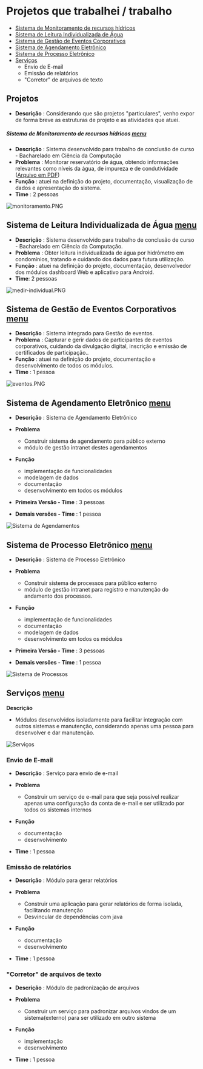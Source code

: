 # Projetos que trabalhei / trabalho
<a name="menu"></a>
- [ Sistema de Monitoramento de recursos hídricos](#monitorar)
- [Sistema de Leitura Individualizada de Água](#medir)
- [Sistema de Gestão de Eventos Corporativos](#eventos)
- [Sistema de Agendamento Eletrônico](#agendamento)
- [Sistema de Processo Eletrônico](#processo)
- [Serviços](#servicos)
  - Envio de E-mail
  - Emissão de relatórios
  - "Corretor" de arquivos de texto


## Projetos
- **Descrição** : Considerando que são projetos "particulares", venho expor de forma breve as estruturas de projeto e as atividades que atuei. 


<a id="monitorar"></a>
##### Sistema de Monitoramento de recursos hídricos  [menu](#menu)

 - **Descrição** : Sistema desenvolvido para trabalho de conclusão de curso -  Bacharelado em Ciência da Computação
- **Problema** : Monitorar reservatório de água, obtendo informações relevantes como níveis da água, de impureza e de condutividade     ([Arquivo em PDF](https://www.univale.br/wp-content/uploads/2019/07/Sistema-de-monitoramento-de-recursos-h%C3%ADdricos.pdf))
- **Função** : atuei na definição do projeto, documentação, visualização de dados e apresentação do sistema.
- **Time** : 2 pessoas

![monitoramento.PNG](./img/monitoramento.PNG)

 
<a id="medir"></a> 
## Sistema de Leitura Individualizada de Água [menu](#menu)

 - **Descrição** : Sistema desenvolvido para trabalho de conclusão de curso -  Bacharelado em Ciência da Computação.
- **Problema** : Obter leitura individualizada de água por hidrômetro em condomínios, tratando e cuidando dos dados para futura utilização.
- **Função** : atuei na definição do projeto, documentação, desenvolvedor dos módulos dashboard Web e aplicativo para Android.
- **Time**: 2 pessoas


![medir-individual.PNG](./img/medir-individual.PNG "medir-individual.PNG")


<a id="eventos"></a>
## Sistema de Gestão de Eventos Corporativos  [menu](#menu)

- **Descrição** : Sistema integrado para Gestão de eventos.
- **Problema** : Capturar e gerir dados de participantes de eventos corporativos, cuidando da divulgação digital, inscrição e emissão de certificados de participação..
- **Função** : atuei na definição do projeto, documentação e desenvolvimento de todos os módulos.
- **Time** : 1 pessoa

![eventos.PNG](./img/eventos.PNG)




<a id="agendamento"></a>
## Sistema de Agendamento Eletrônico [menu](#menu)

- **Descrição** : Sistema de Agendamento Eletrônico
- **Problema** 
    - Construir sistema de agendamento para público externo
    - módulo de gestão intranet destes agendamentos

- **Função**
    - implementação de funcionalidades
    - modelagem de dados
    - documentação 
    - desenvolvimento em todos os módulos


- **Primeira Versão - Time** : 3 pessoas

- **Demais versões - Time** : 1 pessoa


![Sistema de Agendamentos](./img/agendamentos.PNG)



<a id="processo"></a>
## Sistema de Processo Eletrônico [menu](#menu)

- **Descrição** : Sistema de Processo Eletrônico
- **Problema** 
    - Construir sistema de processos para público externo
    - módulo de gestão intranet para registro e manutenção do andamento dos processos.

- **Função**
    - implementação de funcionalidades
    - documentação
    - modelagem de dados
    - desenvolvimento em todos os módulos

- **Primeira Versão - Time** : 3 pessoas

- **Demais versões - Time** : 1 pessoa

![Sistema de Processos](./img/processos.PNG)





<a id="servicos"></a>
## Serviços [menu](#menu)

**Descrição** 
- Módulos desenvolvidos isoladamente para facilitar integração com outros sistemas e manutenção, considerando apenas uma pessoa para desenvolver e dar manutenção.

![Serviços](./img/servicos.PNG)

### Envio de E-mail
- **Descrição** : Serviço para envio de e-mail
- **Problema** 
    - Construir um serviço de e-mail para que seja possível realizar apenas uma configuração da conta de e-mail e ser utilizado por todos os sistemas internos

- **Função**
    - documentação
    - desenvolvimento

- **Time** : 1 pessoa

### Emissão de relatórios
- **Descrição** : Módulo para gerar relatórios
- **Problema** 
    - Construir uma aplicação para gerar relatórios de forma isolada, facilitando manutenção
    - Desvincular de dependências com java

- **Função**
    - documentação
    - desenvolvimento 

- **Time** : 1 pessoa

### "Corretor" de arquivos de texto
- **Descrição** : Módulo de padronização de arquivos
- **Problema** 
    - Construir um serviço para padronizar arquivos vindos de um sistema(externo) para ser utilizado em outro sistema

- **Função**
    - implementação
    - desenvolvimento

- **Time** : 1 pessoa
